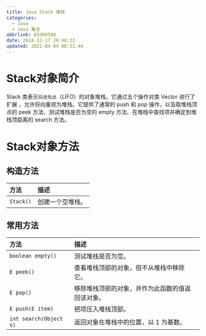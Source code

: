 ```yaml
---
title: Java Stack 堆栈
categories: 
  - Java
  - Java 集合
abbrlink: b5d86588
date: 2018-12-17 20:48:33
updated: 2022-04-04 00:51:44
---
```

# Stack对象简介
Stack 类表示`后进先出`（LIFO）的对象堆栈。它通过五个操作对类 Vector 进行了扩展 ，允许将向量视为堆栈。它提供了通常的 push 和 pop 操作，以及取堆栈顶点的 peek 方法、测试堆栈是否为空的 empty 方法、在堆栈中查找项并确定到堆栈顶距离的 search 方法。 


# Stack对象方法
## 构造方法
|方法|描述|
|:-|:-|
|`Stack()`|创建一个空堆栈。|

## 常用方法
|方法|描述|
|:-|:-|
|`boolean empty()`|测试堆栈是否为空。 |
|`E peek()`|查看堆栈顶部的对象，但不从堆栈中移除它。 |
|`E pop()`|移除堆栈顶部的对象，并作为此函数的值返回该对象。 |
|`E push(E item)`|把项压入堆栈顶部。 |
|`int search(Object o)`|返回对象在堆栈中的位置，以 1 为基数。 |
